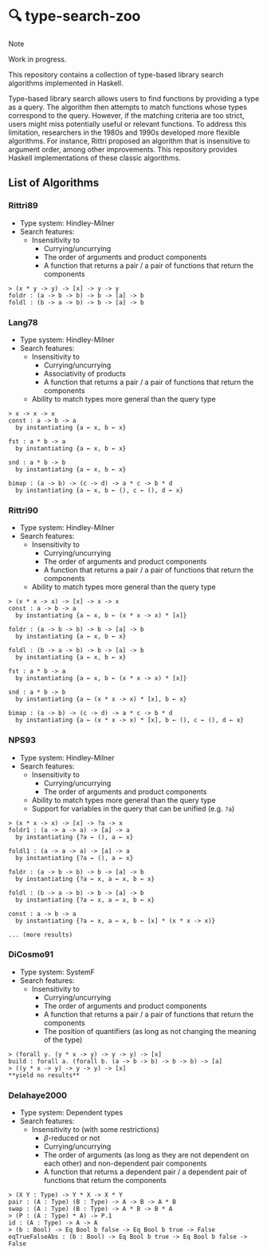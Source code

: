 # :mag: type-search-zoo

> [!NOTE]
> Work in progress.

This repository contains a collection of type-based library search algorithms implemented in Haskell.

Type-based library search allows users to find functions by providing a type as a query. The algorithm then attempts to match functions whose types correspond to the query. However, if the matching criteria are too strict, users might miss potentially useful or relevant functions. To address this limitation, researchers in the 1980s and 1990s developed more flexible algorithms. For instance, Rittri proposed an algorithm that is insensitive to argument order, among other improvements. This repository provides Haskell implementations of these classic algorithms.

## List of Algorithms

### Rittri89

- Type system: Hindley-Milner
- Search features:
  - Insensitivity to
    - Currying/uncurrying
    - The order of arguments and product components
    - A function that returns a pair / a pair of functions that return the components

```text
> (x * y -> y) -> [x] -> y -> y
foldr : (a -> b -> b) -> b -> [a] -> b
foldl : (b -> a -> b) -> b -> [a] -> b
```

### Lang78

- Type system: Hindley-Milner
- Search features:
  - Insensitivity to
    - Currying/uncurrying
    - Associativity of products
    - A function that returns a pair / a pair of functions that return the components
  - Ability to match types more general than the query type

```text
> x -> x -> x
const : a -> b -> a
  by instantiating {a ← x, b ← x}

fst : a * b -> a
  by instantiating {a ← x, b ← x}

snd : a * b -> b
  by instantiating {a ← x, b ← x}

bimap : (a -> b) -> (c -> d) -> a * c -> b * d
  by instantiating {a ← x, b ← (), c ← (), d ← x}
```

### Rittri90

- Type system: Hindley-Milner
- Search features:
  - Insensitivity to
    - Currying/uncurrying
    - The order of arguments and product components
    - A function that returns a pair / a pair of functions that return the components
  - Ability to match types more general than the query type

```text
> (x * x -> x) -> [x] -> x -> x
const : a -> b -> a
  by instantiating {a ← x, b ← (x * x -> x) * [x]}

foldr : (a -> b -> b) -> b -> [a] -> b
  by instantiating {a ← x, b ← x}

foldl : (b -> a -> b) -> b -> [a] -> b
  by instantiating {a ← x, b ← x}

fst : a * b -> a
  by instantiating {a ← x, b ← (x * x -> x) * [x]}

snd : a * b -> b
  by instantiating {a ← (x * x -> x) * [x], b ← x}

bimap : (a -> b) -> (c -> d) -> a * c -> b * d
  by instantiating {a ← (x * x -> x) * [x], b ← (), c ← (), d ← x}
```

### NPS93

- Type system: Hindley-Milner
- Search features:
  - Insensitivity to
    - Currying/uncurrying
    - The order of arguments and product components
  - Ability to match types more general than the query type
  - Support for variables in the query that can be unified (e.g. `?a`)

```text
> (x * x -> x) -> [x] -> ?a -> x
foldr1 : (a -> a -> a) -> [a] -> a
  by instantiating {?a ← (), a ← x}

foldl1 : (a -> a -> a) -> [a] -> a
  by instantiating {?a ← (), a ← x}

foldr : (a -> b -> b) -> b -> [a] -> b
  by instantiating {?a ← x, a ← x, b ← x}

foldl : (b -> a -> b) -> b -> [a] -> b
  by instantiating {?a ← x, a ← x, b ← x}

const : a -> b -> a
  by instantiating {?a ← x, a ← x, b ← [x] * (x * x -> x)}

... (more results)
```

### DiCosmo91

- Type system: SystemF
- Search features:
  - Insensitivity to
    - Currying/uncurrying
    - The order of arguments and product components
    - A function that returns a pair / a pair of functions that return the components
    - The position of quantifiers (as long as not changing the meaning of the type)

```text
> (forall y. (y * x -> y) -> y -> y) -> [x]
build : forall a. (forall b. (a -> b -> b) -> b -> b) -> [a]
> ((y * x -> y) -> y -> y) -> [x]
**yield no results**
```

### Delahaye2000

- Type system: Dependent types
- Search features:
  - Insensitivity to (with some restrictions)
    - $\beta$-reduced or not
    - Currying/uncurrying
    - The order of arguments (as long as they are not dependent on each other) and non-dependent pair components
    - A function that returns a dependent pair / a dependent pair of functions that return the components

```text
> (X Y : Type) -> Y * X -> X * Y
pair : (A : Type) (B : Type) -> A -> B -> A * B
swap : (A : Type) (B : Type) -> A * B -> B * A
> (P : (A : Type) * A) -> P.1
id : (A : Type) -> A -> A
> (b : Bool) -> Eq Bool b false -> Eq Bool b true -> False
eqTrueFalseAbs : (b : Bool) -> Eq Bool b true -> Eq Bool b false -> False
```
